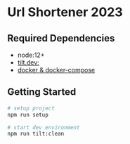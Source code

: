 # Url Shortener 2023

## Required Dependencies

-   node:12+
-   [tilt.dev:](https://tilt.dev/)
-   [docker & docker-compose](https://docs.docker.com/get-docker/)

## Getting Started

```sh
# setup project
npm run setup

# start dev environment
npm run tilt:clean
```
